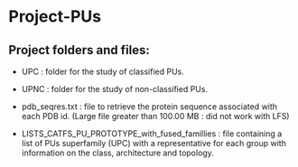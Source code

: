 # Project-PUs ###

## Project folders and files:

- UPC : folder for the study of classified PUs.

- UPNC : folder for the study of non-classified PUs.

- pdb_seqres.txt : file to retrieve the protein sequence associated with each PDB id. (Large file greater than 100.00 MB : did not work with LFS)

- LISTS_CATFS_PU_PROTOTYPE_with_fused_famillies : file containing a list of PUs superfamily (UPC) with a representative for each group with information on the class, architecture and topology.
